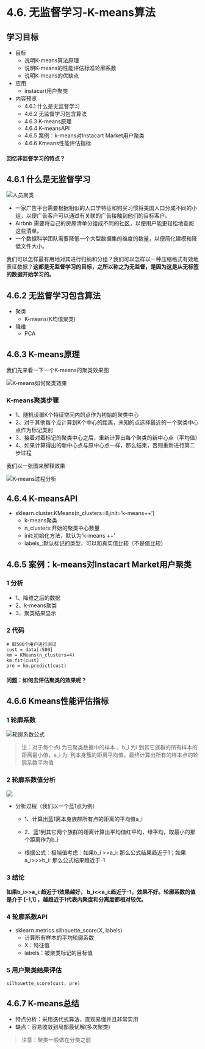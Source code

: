 # 4.6. 无监督学习-K-means算法

学习目标
----

*   目标
    *   说明K-means算法原理
    *   说明K-means的性能评估标准轮廓系数
    *   说明K-means的优缺点
*   应用
    *   instacart用户聚类
*   内容预览
    *   4.6.1 什么是无监督学习
    *   4.6.2 无监督学习包含算法
    *   4.6.3 K-means原理
    *   4.6.4 K-meansAPI
    *   4.6.5 案例：k-means对Instacart Market用户聚类
    *   4.6.6 Kmeans性能评估指标

#### 回忆非监督学习的特点？

4.6.1 什么是无监督学习
--------------

![人员聚类](../images/人员聚类.png)

*   一家广告平台需要根据相似的人口学特征和购买习惯将美国人口分成不同的小组，以便广告客户可以通过有关联的广告接触到他们的目标客户。
*   Airbnb 需要将自己的房屋清单分组成不同的社区，以便用户能更轻松地查阅这些清单。
*   一个数据科学团队需要降低一个大型数据集的维度的数量，以便简化建模和降低文件大小。

我们可以怎样最有用地对其进行归纳和分组？我们可以怎样以一种压缩格式有效地表征数据？**这都是无监督学习的目标，之所以称之为无监督，是因为这是从无标签的数据开始学习的。**

4.6.2 无监督学习包含算法
---------------

*   聚类
    *   K-means(K均值聚类)
*   降维
    *   PCA

4.6.3 K-means原理
---------------

我们先来看一下一个K-means的聚类效果图

![K-means如何聚类效果](../images/K-means如何聚类效果.png)

### K-means聚类步骤

*   1、随机设置K个特征空间内的点作为初始的聚类中心
*   2、对于其他每个点计算到K个中心的距离，未知的点选择最近的一个聚类中心点作为标记类别
*   3、接着对着标记的聚类中心之后，重新计算出每个聚类的新中心点（平均值）
*   4、如果计算得出的新中心点与原中心点一样，那么结束，否则重新进行第二步过程

我们以一张图来解释效果

![K-means过程分析](../images/K-means过程分析.png)

4.6.4 K-meansAPI
----------------

*   sklearn.cluster.KMeans(n_clusters=8,init=‘k-means++’)
    *   k-means聚类
    *   n_clusters:开始的聚类中心数量
    *   init:初始化方法，默认为'k-means ++’
    *   labels_:默认标记的类型，可以和真实值比较（不是值比较）

4.6.5 案例：k-means对Instacart Market用户聚类
-------------------------------------

### 1 分析

*   1、降维之后的数据
*   2、k-means聚类
*   3、聚类结果显示

### 2 代码

    # 取500个用户进行测试
    cust = data[:500]
    km = KMeans(n_clusters=4)
    km.fit(cust)
    pre = km.predict(cust)


#### 问题：如何去评估聚类的效果呢？

4.6.6 Kmeans性能评估指标
------------------

### 1 轮廓系数

![轮廓系数公式](../images/轮廓系数公式.png)

> 注：对于每个点i 为已聚类数据中的样本 ，b\_i 为i 到其它族群的所有样本的距离最小值，a\_i 为i 到本身簇的距离平均值。最终计算出所有的样本点的轮廓系数平均值

### 2 轮廓系数值分析

![](../images/轮廓系数分析.png)

*   分析过程（我们以一个蓝1点为例）

    *   1、计算出蓝1离本身族群所有点的距离的平均值a_i

    *   2、蓝1到其它两个族群的距离计算出平均值红平均，绿平均，取最小的那个距离作为b_i

    *   根据公式：极端值考虑：如果b\_i >>a\_i: 那么公式结果趋近于1；如果a\_i>>>b\_i: 那么公式结果趋近于-1

### 3 结论

**如果b\_i>>a\_i:趋近于1效果越好， b\_i<<a\_i:趋近于-1，效果不好。轮廓系数的值是介于 \[-1,1\] ，越趋近于1代表内聚度和分离度都相对较优。**

### 4 轮廓系数API

*   sklearn.metrics.silhouette_score(X, labels)
    *   计算所有样本的平均轮廓系数
    *   X：特征值
    *   labels：被聚类标记的目标值

### 5 用户聚类结果评估

    silhouette_score(cust, pre)


4.6.7 K-means总结
---------------

*   特点分析：采用迭代式算法，直观易懂并且非常实用
*   缺点：容易收敛到局部最优解(多次聚类)

> 注意：聚类一般做在分类之前